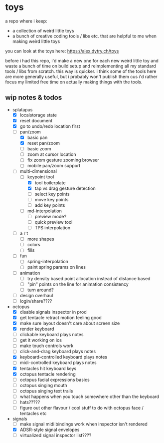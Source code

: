 # toys

a repo where i keep:

-   a collection of weird little toys
-   a bunch of creative coding tools / libs etc. that are helpful to me when making weird little
    toys

you can look at the toys here: https://alex.dytry.ch/toys

before i had this repo, i'd make a new one for each new weird little toy and waste a bunch of time
on build setup and reimplementing all my standard tools / libs from scratch. this way is quicker. i
think some of the tools here are more generally useful, but i probably won't publish them cus i'd
rather focus my limited free time on actually making things with the tools.

## wip notes & todos

-   splatapus
    -   [x] localstorage state
    -   [x] reset document
    -   [x] go to undo/redo location first
    -   [ ] pan/zoom
        -   [x] basic pan
        -   [x] reset pan/zoom
        -   [ ] basic zoom
        -   [ ] zoom at cursor location
        -   [ ] fix zoom gesture zooming browser
        -   [ ] mobile pan/zoom support
    -   [ ] multi-dimensional
        -   [ ] keypoint tool
            -   [x] tool boilerplate
            -   [x] tap vs drag gesture detection
            -   [ ] select key points
            -   [ ] move key points
            -   [ ] add key points
        -   [ ] md-interpolation
            -   [ ] preview mode?
            -   [ ] quick preview tool
            -   [ ] TPS interpolation
    -   [ ] a r t
        -   [ ] more shapes
        -   [ ] colors
        -   [ ] fills
    -   [ ] fun
        -   [ ] spring-interpolation
        -   [ ] paint spring params on lines
    -   [ ] animation
        -   [ ] try density based point allocation instead of distance based
        -   [ ] "pin" points on the line for animation consistency
        -   [ ] turn around?
    -   [ ] design overhaul
    -   [ ] login/share????
-   octopus
    -   [x] disable signals inspector in prod
    -   [x] get tentacle retract motion feeling good
    -   [x] make sure layout doesn't care about screen size
    -   [x] render keyboard
    -   [ ] clickable keyboard plays notes
    -   [ ] get it working on ios
    -   [ ] make touch controls work
    -   [ ] click-and-drag keyboard plays notes
    -   [x] keyboard-controlled keyboard plays notes
    -   [ ] midi-controlled keyboard plays notes
    -   [x] tentacles hit keyboard keys
    -   [x] octopus tentacle rendering
    -   [ ] octopus facial expressions basics
    -   [ ] octopus singing mouth
    -   [ ] octopus singing text trails
    -   [ ] what happens when you touch somewhere other than the keyboard
    -   [ ] hats?????
    -   [ ] figure out other flavour / cool stuff to do with octopus face / tentacles etc
-   signals
    -   [ ] make signal midi bindings work when inspector isn't rendered
    -   [x] ADSR-style signal envelopes
    -   [ ] virtualized signal inspector list????

